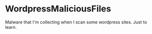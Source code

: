 # WordpressMaliciousFiles
Malware that I'm collecting when I scan some wordpress sites. Just to learn.
